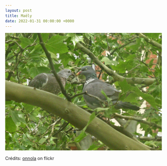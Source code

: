 ```yaml
---
layout: post
title: Maëly
date: 2022-01-31 00:00:00 +0000
---
```


![Maëly](/images/2022-01-31.jpg)

Crédits: [onnola](https://www.flickr.com/people/30845644@N04/) on flickr
